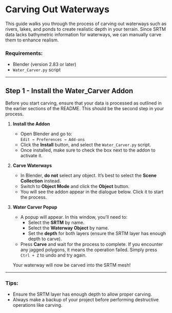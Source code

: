 # Carving Out Waterways

This guide walks you through the process of carving out waterways such as rivers, lakes, and ponds to create realistic depth in your terrain. Since SRTM data lacks bathymetric information for waterways, we can manually carve them to enhance realism.

### Requirements:
- Blender (version 2.83 or later)
- `Water_Carver.py` script

---

## Step 1 - Install the Water_Carver Addon

Before you start carving, ensure that your data is processed as outlined in the earlier sections of the README. This should be the second step in your process.

1. **Install the Addon**  
   - Open Blender and go to:  
     `Edit → Preferences → Add-ons`  
   - Click the **Install** button, and select the `Water_Carver.py` script.  
   - Once installed, make sure to check the box next to the addon to activate it.

2. **Carve Waterways**  
   - In Blender, **do not** select any object. It’s best to select the **Scene Collection** instead.  
   - Switch to **Object Mode** and click the **Object** button.  
   - You will see the addon appear in the dialogue below. Click it to start the process.

3. **Water Carver Popup**  
   - A popup will appear. In this window, you’ll need to:
     - Select the **SRTM** by name.
     - Select the **Waterway Object** by name.
     - Set the **depth** for both layers (ensure the SRTM layer has enough depth to carve).
   - Press **Carve** and wait for the process to complete. If you encounter any jagged polygons, it means the operation failed. Simply press `Ctrl + Z` to undo and try again.
   
   Your waterway will now be carved into the SRTM mesh!

---

### Tips:
- Ensure the SRTM layer has enough depth to allow proper carving.
- Always make a backup of your project before performing destructive operations like carving.
